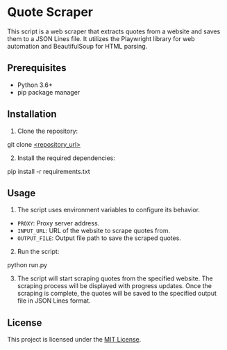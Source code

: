 # Quote Scraper

This script is a web scraper that extracts quotes from a website and saves them to a JSON Lines file. It utilizes the Playwright library for web automation and BeautifulSoup for HTML parsing.

## Prerequisites

- Python 3.6+
- pip package manager

## Installation

1. Clone the repository:

git clone [<repository_url>](https://github.com/Hbac97/scraping_dojo_07_2023)

2. Install the required dependencies:

pip install -r requirements.txt

## Usage

1. The script uses environment variables to configure its behavior.

- `PROXY`: Proxy server address.
- `INPUT_URL`: URL of the website to scrape quotes from.
- `OUTPUT_FILE`: Output file path to save the scraped quotes.

2. Run the script:

python run.py

3. The script will start scraping quotes from the specified website. The scraping process will be displayed with progress updates. Once the scraping is complete, the quotes will be saved to the specified output file in JSON Lines format.

## License

This project is licensed under the [MIT License](LICENSE).
